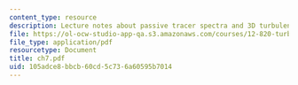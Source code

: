 ```yaml
---
content_type: resource
description: Lecture notes about passive tracer spectra and 3D turbulence.
file: https://ol-ocw-studio-app-qa.s3.amazonaws.com/courses/12-820-turbulence-in-the-ocean-and-atmosphere-spring-2006/105adce8bbcb60cd5c736a60595b7014_ch7.pdf
file_type: application/pdf
resourcetype: Document
title: ch7.pdf
uid: 105adce8-bbcb-60cd-5c73-6a60595b7014
---
```

